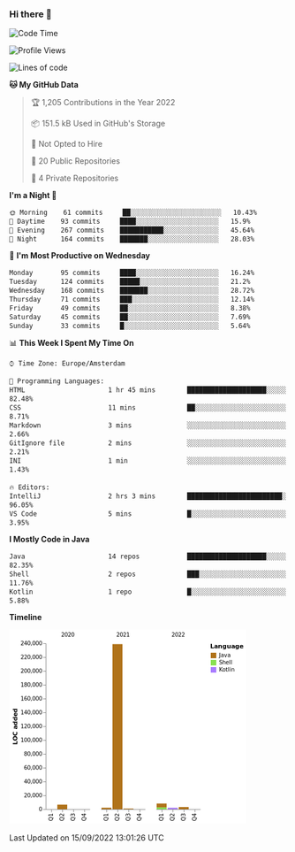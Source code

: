 ### Hi there 👋


<!--START_SECTION:waka-->
![Code Time](http://img.shields.io/badge/Code%20Time-2%2C485%20hrs%2041%20mins-blue)

![Profile Views](http://img.shields.io/badge/Profile%20Views-0-blue)

![Lines of code](https://img.shields.io/badge/From%20Hello%20World%20I%27ve%20Written-262%20Thousand%20lines%20of%20code-blue)

**🐱 My GitHub Data** 

> 🏆 1,205 Contributions in the Year 2022
 > 
> 📦 151.5 kB Used in GitHub's Storage 
 > 
> 🚫 Not Opted to Hire
 > 
> 📜 20 Public Repositories 
 > 
> 🔑 4 Private Repositories  
 > 
**I'm a Night 🦉** 

```text
🌞 Morning    61 commits     ██░░░░░░░░░░░░░░░░░░░░░░░   10.43% 
🌆 Daytime    93 commits     ████░░░░░░░░░░░░░░░░░░░░░   15.9% 
🌃 Evening    267 commits    ███████████░░░░░░░░░░░░░░   45.64% 
🌙 Night      164 commits    ███████░░░░░░░░░░░░░░░░░░   28.03%

```
📅 **I'm Most Productive on Wednesday** 

```text
Monday       95 commits     ████░░░░░░░░░░░░░░░░░░░░░   16.24% 
Tuesday      124 commits    █████░░░░░░░░░░░░░░░░░░░░   21.2% 
Wednesday    168 commits    ███████░░░░░░░░░░░░░░░░░░   28.72% 
Thursday     71 commits     ███░░░░░░░░░░░░░░░░░░░░░░   12.14% 
Friday       49 commits     ██░░░░░░░░░░░░░░░░░░░░░░░   8.38% 
Saturday     45 commits     ██░░░░░░░░░░░░░░░░░░░░░░░   7.69% 
Sunday       33 commits     █░░░░░░░░░░░░░░░░░░░░░░░░   5.64%

```


📊 **This Week I Spent My Time On** 

```text
⌚︎ Time Zone: Europe/Amsterdam

💬 Programming Languages: 
HTML                     1 hr 45 mins        ████████████████████░░░░░   82.48% 
CSS                      11 mins             ██░░░░░░░░░░░░░░░░░░░░░░░   8.71% 
Markdown                 3 mins              ░░░░░░░░░░░░░░░░░░░░░░░░░   2.66% 
GitIgnore file           2 mins              ░░░░░░░░░░░░░░░░░░░░░░░░░   2.21% 
INI                      1 min               ░░░░░░░░░░░░░░░░░░░░░░░░░   1.43%

🔥 Editors: 
IntelliJ                 2 hrs 3 mins        ████████████████████████░   96.05% 
VS Code                  5 mins              █░░░░░░░░░░░░░░░░░░░░░░░░   3.95%

```

**I Mostly Code in Java** 

```text
Java                     14 repos            ████████████████████░░░░░   82.35% 
Shell                    2 repos             ███░░░░░░░░░░░░░░░░░░░░░░   11.76% 
Kotlin                   1 repo              █░░░░░░░░░░░░░░░░░░░░░░░░   5.88%

```


**Timeline**

![Chart not found](https://raw.githubusercontent.com/powercasgamer/powercasgamer/master/charts/bar_graph.png) 


 Last Updated on 15/09/2022 13:01:26 UTC
<!--END_SECTION:waka-->
